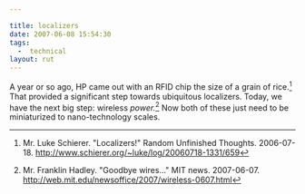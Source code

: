 ```yaml
---

title: localizers
date: 2007-06-08 15:54:30
tags:
  -  technical
layout: rut
---
```


A year or so ago, HP came out with an RFID chip the size of a grain of rice.[^local1]  That provided a significant step towards ubiquitous localizers.  Today, we have the next big step:  wireless *power.*[^local2]  Now both of these just need to be miniaturized to nano-technology scales.  


[^local1]: Mr. Luke Schierer.  "Localizers!" Random Unfinished Thoughts.  2006-07-18.  <http://www.schierer.org/~luke/log/20060718-1331/659>
[^local2]: Mr. Franklin Hadley.  "Goodbye wires…"  MIT news.  2007-06-07.  <http://web.mit.edu/newsoffice/2007/wireless-0607.html>

